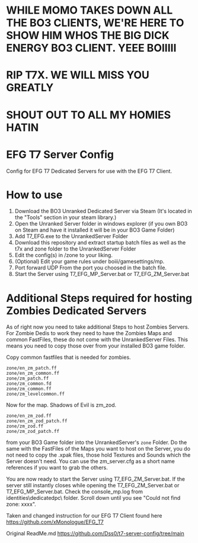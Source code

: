 # WHILE MOMO TAKES DOWN ALL THE BO3 CLIENTS, WE'RE HERE TO SHOW HIM WHOS THE BIG DICK ENERGY BO3 CLIENT. YEEE BOIIIII
# RIP T7X. WE WILL MISS YOU GREATLY
# SHOUT OUT TO ALL MY HOMIES HATIN

# EFG T7 Server Config
Config for EFG T7 Dedicated Servers for use with the EFG T7 Client.

# How to use
1. Download the BO3 Unranked Dedicated Server via Steam (It's located in the "Tools" section in your steam library.)
2. Open the Unranked Server folder in windows explorer (if you own BO3 on Steam and have it installed it will be in your BO3 Game Folder)
3. Add T7_EFG.exe to the UnrankedServer Folder
4. Download this repository and extract startup batch files as well as the t7x and zone folder to the UnrankedServer Folder
5. Edit the config(s) in /zone to your liking.
6. (Optional) Edit your game rules under boiii/gamesettings/mp.
6. Port forward UDP From the port you choosed in the batch file.
7. Start the Server using T7_EFG_MP_Server.bat or T7_EFG_ZM_Server.bat

# Additional Steps required for hosting Zombies Dedicated Servers
As of right now you need to take additional Steps to host Zombies Servers.
For Zombie Dedis to work they need to have the Zombies Maps and common FastFiles, these do not come with the UnrankedServer Files. This means you need to copy those over from your installed BO3 game folder.

Copy common fastfiles that is needed for zombies.

```
zone/en_zm_patch.ff
zone/en_zm_common.ff
zone/zm_patch.ff
zone/zm_common.fd
zone/zm_common.ff
zone/zm_levelcommon.ff
```

Now for the map. Shadows of Evil is zm_zod. 

```
zone/en_zm_zod.ff
zone/en_zm_zod_patch.ff
zone/zm_zod.ff
zone/zm_zod_patch.ff
```

from your BO3 Game folder into the UnrankedServer's ```zone``` Folder. Do the same with the FastFiles of the Maps you want to host on the Server, you do not need to copy the .xpak files, those hold Textures and Sounds which the Server doesn't need. You can use the zm_server.cfg as a short name references if you want to grab the others.

You are now ready to start the Server using T7_EFG_ZM_Server.bat. If the server still instantly closes while opening the T7_EFG_ZM_Server.bat or T7_EFG_MP_Server.bat. Check the console_mp.log from identities\dedicatedpc\ folder. Scroll down until you see "Could not find zone: xxxx".


Taken and changed instruction for our EFG T7 Client found here
https://github.com/xMonologue/EFG_T7

Original ReadMe.md
https://github.com/Dss0/t7-server-config/tree/main
